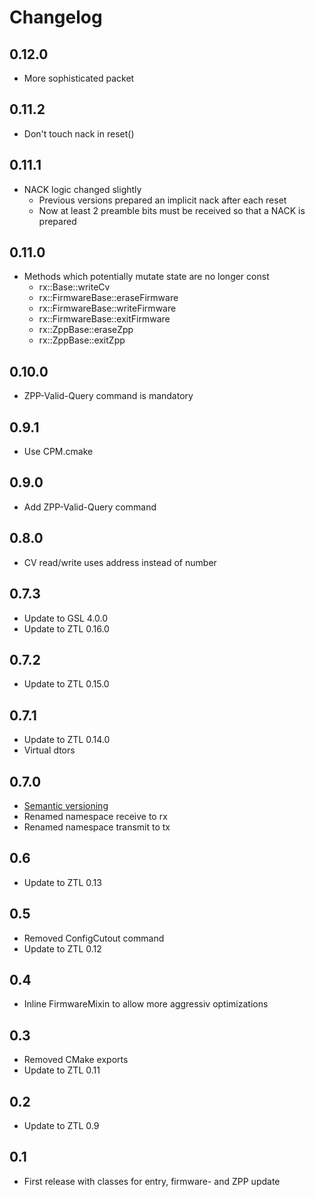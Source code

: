 # Changelog

## 0.12.0
- More sophisticated packet

## 0.11.2
- Don't touch nack in reset()

## 0.11.1
- NACK logic changed slightly
  - Previous versions prepared an implicit nack after each reset
  - Now at least 2 preamble bits must be received so that a NACK is prepared

## 0.11.0
- Methods which potentially mutate state are no longer const
  - rx::Base::writeCv
  - rx::FirmwareBase::eraseFirmware
  - rx::FirmwareBase::writeFirmware
  - rx::FirmwareBase::exitFirmware
  - rx::ZppBase::eraseZpp
  - rx::ZppBase::exitZpp

## 0.10.0
- ZPP-Valid-Query command is mandatory

## 0.9.1
- Use CPM.cmake

## 0.9.0
- Add ZPP-Valid-Query command

## 0.8.0
- CV read/write uses address instead of number

## 0.7.3
- Update to GSL 4.0.0
- Update to ZTL 0.16.0

## 0.7.2
- Update to ZTL 0.15.0

## 0.7.1
- Update to ZTL 0.14.0
- Virtual dtors

## 0.7.0
- [Semantic versioning](https://semver.org)
- Renamed namespace receive to rx
- Renamed namespace transmit to tx

## 0.6
- Update to ZTL 0.13

## 0.5
- Removed ConfigCutout command
- Update to ZTL 0.12

## 0.4
- Inline FirmwareMixin to allow more aggressiv optimizations

## 0.3
- Removed CMake exports
- Update to ZTL 0.11

## 0.2
- Update to ZTL 0.9

## 0.1
- First release with classes for entry, firmware- and ZPP update